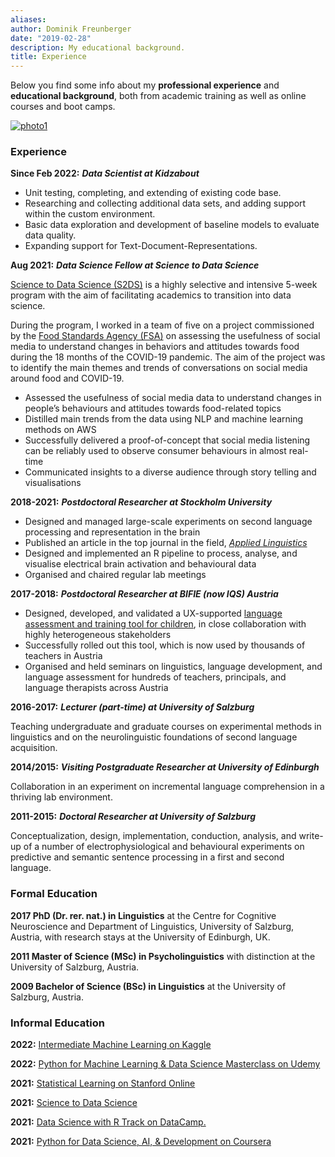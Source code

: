 ```yaml
---
aliases:
author: Dominik Freunberger
date: "2019-02-28"
description: My educational background.
title: Experience
---
```

Below you find some info about my __professional experience__ and __educational background__, both from academic training as well as online courses and boot camps.

[![photo1](/photo1.jpeg)](/large1.jpeg)

### Experience
__Since Feb 2022:__ ___Data Scientist at Kidzabout___
- Unit testing, completing, and extending of existing code base.
- Researching and collecting additional data sets, and adding support within the custom environment.
- Basic data exploration and development of baseline models to evaluate data quality.
- Expanding support for Text-Document-Representations.



__Aug 2021:__ ___Data Science Fellow at Science to Data Science___

[Science to Data Science (S2DS)](https://s2ds.org/) is a highly selective and intensive 5-week program with the aim of facilitating academics to transition into data science.

During the program, I worked in a team of five on a project commissioned by the [Food Standards Agency (FSA)](https://www.food.gov.uk/) on assessing the usefulness of social media to understand changes in behaviors and attitudes towards food during the 18 months of the COVID-19 pandemic. The aim of the project was to identify the main themes and trends of conversations on social media around food and COVID-19. 

- Assessed the usefulness of social media data to understand changes in people’s behaviours and attitudes towards food-related topics
- Distilled main trends from the data using NLP and machine learning methods on AWS
- Successfully delivered a proof-of-concept that social media listening can be reliably used to observe consumer behaviours in almost real-time
- Communicated insights to a diverse audience through story telling and visualisations


__2018-2021:__ ___Postdoctoral Researcher at Stockholm University___

- Designed and managed large-scale experiments on second language processing and representation in the brain
- Published an article in the top journal in the field, [ _Applied Linguistics_ ](https://academic.oup.com/applij)
- Designed and implemented an R pipeline to process, analyse, and visualise electrical brain activation and behavioural data
- Organised and chaired regular lab meetings

__2017-2018:__ ___Postdoctoral Researcher at BIFIE (now IQS) Austria___

- Designed, developed, and validated a UX-supported [language assessment and training tool for children](https://usbplus.at/), in close collaboration with highly heterogeneous stakeholders
- Successfully rolled out this tool, which is now used by thousands of teachers in Austria
- Organised and held seminars on linguistics, language development, and language assessment for hundreds of teachers, principals, and language therapists across Austria

__2016-2017:__ ___Lecturer (part-time) at University of Salzburg___

Teaching undergraduate and graduate courses on experimental methods in linguistics and on the neurolinguistic foundations of second language acquisition.

__2014/2015:__ ___Visiting Postgraduate Researcher at University of Edinburgh___

Collaboration in an experiment on incremental language comprehension in a thriving lab environment.

__2011-2015:__ ___Doctoral Researcher at University of Salzburg___

Conceptualization, design, implementation, conduction, analysis, and write-up of a number of electrophysiological and behavioural experiments on predictive and semantic sentence processing in a first and second language.

### Formal Education
__2017 PhD (Dr. rer. nat.) in Linguistics__ at the Centre for Cognitive Neuroscience and Department of Linguistics, University of Salzburg, Austria, with research stays at the University of Edinburgh, UK.

__2011 Master of Science (MSc) in Psycholinguistics__ with distinction at the University of Salzburg, Austria.

__2009 Bachelor of Science (BSc) in Linguistics__ at the University of Salzburg, Austria.

### Informal Education
__2022:__ [Intermediate Machine Learning on Kaggle](https://www.kaggle.com/learn/certification/dominikfreunberger/intermediate-machine-learning)

__2022:__ [Python for Machine Learning & Data Science Masterclass on Udemy](https://www.udemy.com/certificate/UC-78be0238-d178-49fe-9f5d-3b1166c71407/)

__2021:__ [Statistical Learning on Stanford Online](https://www.credential.net/a007ea22-7e45-4fd7-9bea-cf1977b012f6#gs.bhxu8p)

__2021:__ [Science to Data Science](https://www.credential.net/a007ea22-7e45-4fd7-9bea-cf1977b012f6#gs.bhxu8p)

__2021:__ [Data Science with R Track on DataCamp.](https://www.datacamp.com/statement-of-accomplishment/track/4705929b5bbd9a0e3a817d8fe7d3c3edda78a3d5)

__2021:__ [Python for Data Science, AI, & Development on Coursera](https://www.coursera.org/account/accomplishments/certificate/PHSGZZEVPRVU)